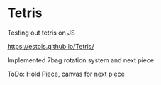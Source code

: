 # Tetris
Testing out tetris on JS

https://estois.github.io/Tetris/

Implemented 7bag rotation system and next piece

ToDo: Hold Piece, canvas for next piece
